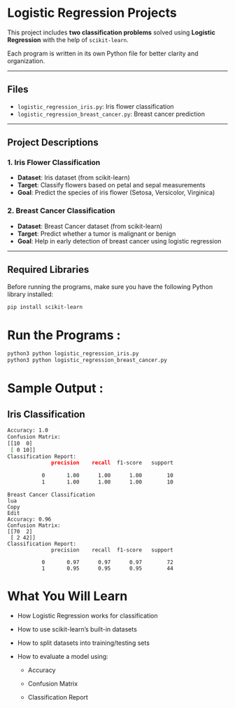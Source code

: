 # Logistic Regression Projects

This project includes **two classification problems** solved using **Logistic Regression** with the help of `scikit-learn`.

Each program is written in its own Python file for better clarity and organization.

---

## Files

- `logistic_regression_iris.py`: Iris flower classification
- `logistic_regression_breast_cancer.py`: Breast cancer prediction

---

## Project Descriptions

### 1. Iris Flower Classification

- **Dataset**: Iris dataset (from scikit-learn)
- **Target**: Classify flowers based on petal and sepal measurements
- **Goal**: Predict the species of iris flower (Setosa, Versicolor, Virginica)

### 2. Breast Cancer Classification

- **Dataset**: Breast Cancer dataset (from scikit-learn)
- **Target**: Predict whether a tumor is malignant or benign
- **Goal**: Help in early detection of breast cancer using logistic regression

---

## Required Libraries

Before running the programs, make sure you have the following Python library installed:

```bash
pip install scikit-learn
```

# Run the Programs :

```bash
python3 python logistic_regression_iris.py
python3 python logistic_regression_breast_cancer.py
```

# Sample Output :

## Iris Classification
```bash 
Accuracy: 1.0
Confusion Matrix:
[[10  0]
 [ 0 10]]
Classification Report:
              precision    recall  f1-score   support

           0       1.00      1.00      1.00        10
           1       1.00      1.00      1.00        10
```
```
Breast Cancer Classification
lua
Copy
Edit
Accuracy: 0.96
Confusion Matrix:
[[70  2]
 [ 2 42]]
Classification Report:
              precision    recall  f1-score   support

           0       0.97      0.97      0.97        72
           1       0.95      0.95      0.95        44
```
# What You Will Learn

* How Logistic Regression works for classification

* How to use scikit-learn’s built-in datasets

* How to split datasets into training/testing sets

* How to evaluate a model using:

  * Accuracy

  * Confusion Matrix

  * Classification Report
